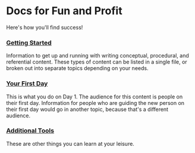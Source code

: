 # Docs for Fun and Profit

Here's how you'll find success!

### [Getting Started](./getting-started.md)

Information to get up and running with writing conceptual, procedural, and referential content. These types of content can be listed in a single file, or broken out into separate topics depending on your needs.

### [Your First Day](./your-first-day.md)

This is what you do on Day 1. The audience for this content is people on their first day. Information for people who are guiding the new person on their first day would go in another topic, because that's a different audience.

### [Additional Tools](./additional-tools.md)

These are other things you can learn at your leisure.
